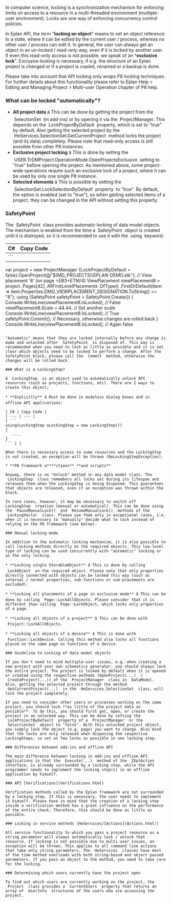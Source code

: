 In computer science, locking is a synchronization mechanism for enforcing limits on access to a resource in a multi-threaded environment (multiple-user environment). Locks are one way of enforcing concurrency control policies.

In Eplan API, the term "**locking an object**" means to set an object reference to a state, where it can be edited by the current user / process, whereas no other user / process can edit it. In general, the user can always get an object in an un-locked / read-only way, even if it is locked by another user. If even this read-only access is not possible, we speak of an "**exclusive lock**". Exclusive locking is necessary, if e.g. the structure of an Eplan project is changed or if a project is copied, renamed or a backup is done.

Please take into account that API locking only wraps P8 locking techniques. For further details about this functionality please refer to Eplan Help > Editing and Managing Project > Multi-user Operation chapter of P8 help.

### What can be locked "automatically"?

* **All project data** â This can be done by getting the project from the  SelectionSet  (in add-ins) or by opening it via the  ProjectManager. This depends on the  LockProjectByDefault  property, which is set to "true" by default. Also getting the selected project by the  HeServices.SelectionSet.GetCurrentProject  method locks the project (and its data) completely. Please note that read-only access is still possible from other P8 instances.
* **Exclusive project locking** â This is done by setting the  USER.TrDMProject.OperationMode.OpenProjectsExclusive  setting to "true" before opening the project. As mentioned above, some project-wide operations require such an exclusive lock of a project, where it can be used by only one single P8 instance.
* **Selected elements** â This is possible by setting the  SelectionSet.LockSelectionByDefault  property  to "true". By default, the option is enabled (set to "true"), so when getting selected items of a project, they can be changed in the API without setting this property.

### SafetyPoint

The  SafetyPoint  class provides automatic locking of data model objects. The mechanism is enabled from the time a  SafetyPoint  object is created until it is distroyed, so it is recommended to use it with the  using  keyword:

| C# | Copy Code |
| --- | --- |
| ```  var project = new ProjectManager {LockProjectByDefault = false}.OpenProject(@"$(MD_PROJECTS)\EPLAN-DEMO.elk"); // View placement '8' (on page =EB3+ETM/4) ViewPlacement viewPlacement8 = project .Pages[42] .AllFirstLevelPlacements .OfType<ViewPlacement>() .FirstOrDefault(item => item.Properties.DMG_VIEWPLACEMENT_DESIGNATION.ToString() == "8"); using (SafetyPoint safetyPoint = SafetyPoint.Create()) {                    Console.WriteLine(viewPlacement8.IsLocked);     // False     viewPlacement8.Scale = 44.44;                   // Set another scale     Console.WriteLine(viewPlacement8.IsLocked);     // True                       safetyPoint.Commit();                           // Necessary, otherwise changes are rolled back } Console.WriteLine(viewPlacement8.IsLocked);         // Again false ``` | |

"Automatic" means that they are locked internally before any change is made and unlocked after  SafetyPoint  is disposed of. This way is recommended when you need to lock as little as possible and it is not clear which objects need to be locked to perform a change. After the SafetyPoint block, please call the  Commit  method, otherwise the changes will be rolled back.

### What is a LockingStep?

A  LockingStep  is an object used to automatically unlock API resources (such as projects, functions, etc). There are 2 ways to create this object:

* **Explicitly** â Must be done in modeless dialog boxes and in offline API applications:

| C# | Copy Code |
| --- | --- |
| ```  using(LockingStep oLockingStep = new LockingStep()) {    .... } ``` | |

When there is necessary access to some resources and the LockingStep is not created, an exception will be thrown (NoLockingStepException).

* **P8 framework a****ctions** **and scripts**

Anyway, there is no "Unlock" method in any data model class. The  LockingStep  class remembers all locks set during its lifespan and releases them when the LockingStep is being disposed. This guarantees that objects are released, even if an exception was thrown within the block.

In rare cases, however, it may be necessary to switch off  LockingStep  creation (manual or automatical). This can be done using the  PauseManualLock()  and  ResumeManualLock()  methods of the  LockingVector  class. Please use them only in exceptional cases, i.e. when it is necessary to "manually" decide what to lock instead of relying on the P8 framework (see below).

### Manual locking mode

In addition to the automatic locking mechanism, it is also possible to call locking methods directly on the required objects. This low-level type of locking can be used concurrently with "automatic" locking or as the only locking.

* **Locking single StorableObject** â This is done by calling  LockObject  on the required object. Please note that only properties directly connected with objects can be locked this way (such as internal / normal properties, sub-functions or sub-placements are excluded).

* **Locking all placements of a page in exclusive mode** â This can be done by calling  Page::LockAllObjects. Please consider that it is different than calling  Page::LockObject, which locks only properties of a page.

* **Locking all objects of a project** â This can be done with  Project::LockAllObjects.

* **Locking all objects of a device** â This is done with  Function::LockDevice. Calling this method also locks all functions placed on the same page as functions of a device.

### Guideline to Locking of data model objects

If you don't need to mind multiple-user issues, e.g. when creating a new project with your own schematics generator, you should always lock the entire project. The project is locked by default when it is opened or created using the respective methods (OpenProject(...)  /  CreateProject(...)) of the  ProjectManager  class in  DataModel. Also, getting the selected project through the method  GetCurrentProject(...)  in the  HeServices.SelectionSet  class, will lock the project completely.

If you need to consider other users or processes working on the same project, you should lock **as little of the project data as possible**. To do this, you should first get, open, or create the project in an unlocked way. This can be done by setting the  LockProjectByDefault  property of a  ProjectManager  or the  SelectionSet  object to "false". With this unlocked project object, you simply lock the object (e.g. page) you want to change. Also mind that the locks are only released when disposing the respective LockingSteps, so set as few locks as possible in one locking step.

### Differences between add-ins and offline API

The main difference between locking in add-ins and offline API applications is that the  Execute(...)  method of the  IEplAction  interface, is already surrounded by a locking step, while the API programmer needs to implement the locking step(s) in an offline application by himself.

### API [Verifications](Verifications.html)

Verification methods called by the Eplan framework are not surrounded by a locking step. If this is necessary, the user needs to implement it himself. Please have in mind that the creation of a locking step inside a verification method has a great influence on the performance of the entire check. Therefore, this should be done as little as possible.

### Locking in service methods (HeServices/[Actions](Actions.html))

All service functionality to which you pass a project resource as a string parameter will always automatically lock / unlock that resource. If locking is not possible due to multi-user issues, an exception will be thrown. This applies to all command line actions that take only string parameters. The  HeServices  classes have most of the time method overloads with both string-based and object passed parameters. If you pass an object to the method, you need to take care for the locking.

### Determining which users currently have the project open

To find out which users are currently working on the project, the  Project  class provides a  CurrentUsers  property that returns an array of  UserInfo  structures of the users who are accessing the project.